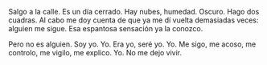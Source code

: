 Salgo a la calle. Es un día cerrado. Hay nubes, humedad. Oscuro. Hago dos cuadras. Al cabo me doy cuenta de que ya me dí vuelta demasiadas veces: alguien me sigue. Esa espantosa sensación ya la conozco.

Pero no es alguien. Soy yo. Yo. Era yo, seré yo. Yo. Me sigo, me acoso, me controlo, me vigilo, me explico. Yo. No me dejo vivir.
